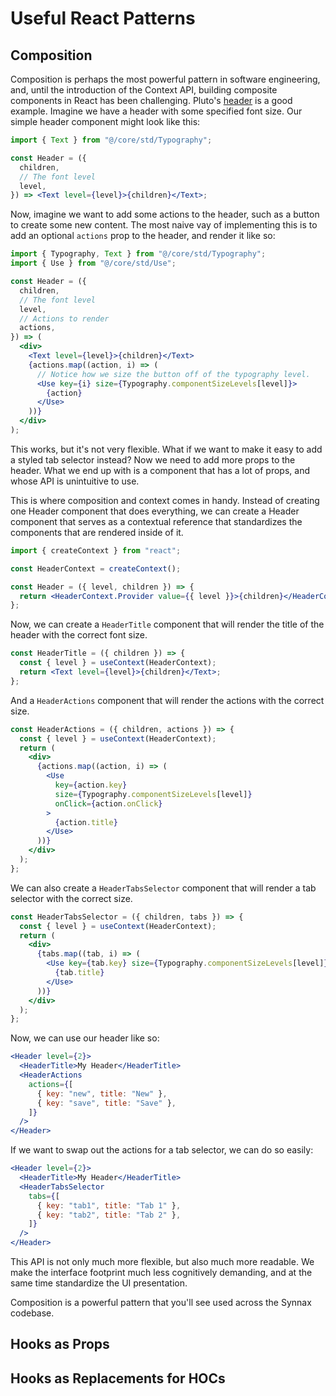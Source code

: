 # Useful React Patterns

## Composition

Composition is perhaps the most powerful pattern in software engineering, and, until the
introduction of the Context API, building composite components in React has been
challenging. Pluto's [header](../../pluto/src/core/std/Header) is a good example.
Imagine we have a header with some specified font size. Our simple header component
might look like this:

```jsx
import { Text } from "@/core/std/Typography";

const Header = ({
  children,
  // The font level
  level,
}) => <Text level={level}>{children}</Text>;
```

Now, imagine we want to add some actions to the header, such as a button to create some
new content. The most naive vay of implementing this is to add an optional `actions`
prop to the header, and render it like so:

```jsx
import { Typography, Text } from "@/core/std/Typography";
import { Use } from "@/core/std/Use";

const Header = ({
  children,
  // The font level
  level,
  // Actions to render
  actions,
}) => (
  <div>
    <Text level={level}>{children}</Text>
    {actions.map((action, i) => (
      // Notice how we size the button off of the typography level.
      <Use key={i} size={Typography.componentSizeLevels[level]}>
        {action}
      </Use>
    ))}
  </div>
);
```

This works, but it's not very flexible. What if we want to make it easy to add a styled
tab selector instead? Now we need to add more props to the header. What we end up with
is a component that has a lot of props, and whose API is unintuitive to use.

This is where composition and context comes in handy. Instead of creating one Header
component that does everything, we can create a Header component that serves as a
contextual reference that standardizes the components that are rendered inside of it.

```jsx
import { createContext } from "react";

const HeaderContext = createContext();

const Header = ({ level, children }) => {
  return <HeaderContext.Provider value={{ level }}>{children}</HeaderContext.Provider>;
};
```

Now, we can create a `HeaderTitle` component that will render the title of the header
with the correct font size.

```jsx
const HeaderTitle = ({ children }) => {
  const { level } = useContext(HeaderContext);
  return <Text level={level}>{children}</Text>;
};
```

And a `HeaderActions` component that will render the actions with the correct size.

```jsx
const HeaderActions = ({ children, actions }) => {
  const { level } = useContext(HeaderContext);
  return (
    <div>
      {actions.map((action, i) => (
        <Use
          key={action.key}
          size={Typography.componentSizeLevels[level]}
          onClick={action.onClick}
        >
          {action.title}
        </Use>
      ))}
    </div>
  );
};
```

We can also create a `HeaderTabsSelector` component that will render a tab selector with
the correct size.

```jsx
const HeaderTabsSelector = ({ children, tabs }) => {
  const { level } = useContext(HeaderContext);
  return (
    <div>
      {tabs.map((tab, i) => (
        <Use key={tab.key} size={Typography.componentSizeLevels[level]}>
          {tab.title}
        </Use>
      ))}
    </div>
  );
};
```

Now, we can use our header like so:

```jsx
<Header level={2}>
  <HeaderTitle>My Header</HeaderTitle>
  <HeaderActions
    actions={[
      { key: "new", title: "New" },
      { key: "save", title: "Save" },
    ]}
  />
</Header>
```

If we want to swap out the actions for a tab selector, we can do so easily:

```jsx
<Header level={2}>
  <HeaderTitle>My Header</HeaderTitle>
  <HeaderTabsSelector
    tabs={[
      { key: "tab1", title: "Tab 1" },
      { key: "tab2", title: "Tab 2" },
    ]}
  />
</Header>
```

This API is not only much more flexible, but also much more readable. We make the
interface footprint much less cognitively demanding, and at the same time standardize
the UI presentation.

Composition is a powerful pattern that you'll see used across the Synnax codebase.

## Hooks as Props

## Hooks as Replacements for HOCs
